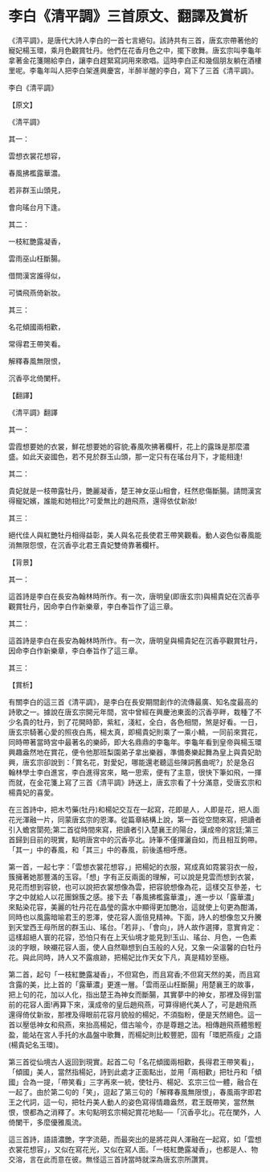 # 李白《清平調》三首原文、翻譯及賞析

《清平調》，是唐代大詩人李白的一首七言絕句。該詩共有三首，唐玄宗帶著他的寵妃楊玉環，乘月色觀賞牡丹。他們在花香月色之中，擺下歌舞。唐玄宗叫李龜年拿著金花箋賜給李白，讓李白趕緊寫詞用來歌唱。這時李白正和幾個朋友躺在酒樓里呢。李龜年叫人把李白架進興慶宮，半醉半醒的李白，寫下了三首《清平調》。

李白《清平調》

【原文】

《清平調》

其一：

雲想衣裳花想容，

春風拂檻露華濃。

若非群玉山頭見，

會向瑤台月下逢。

其二：

一枝紅艷露凝香，

雲雨巫山枉斷腸。

借問漢宮誰得似，

可憐飛燕倚新妝。

其三：

名花傾國兩相歡，

常得君王帶笑看。

解釋春風無限恨，

沉香亭北倚闌杆。

【翻譯】

《清平調》翻譯

其一：

雲霞想要她的衣裳，鮮花想要她的容貌;春風吹拂著欄杆，花上的露珠是那麼濃盛。如此天姿國色，若不見於群玉山頭，那一定只有在瑤台月下，才能相逢!

其二：

貴妃就是一枝帶露牡丹，艷麗凝香，楚王神女巫山相會，枉然悲傷斷腸。請問漢宮得寵妃嬪，誰能和她相比?可愛無比的趙飛燕，還得依仗新妝!

其三：

絕代佳人與紅艷牡丹相得益彰，美人與名花長使君王帶笑觀看。動人姿色似春風能消無限怨恨，在沉香亭北君王貴妃雙倚靠著欄杆。

【背景】

其一：

這首詩是李白在長安為翰林時所作。有一次，唐明皇(即唐玄宗)與楊貴妃在沉香亭觀賞牡丹，因命李白作新樂章，李白奉旨作了這三章。

其二：

這首詩是李白在長安為翰林時所作。有一次，唐明皇與楊貴妃在沉香亭觀賞牡丹，因命李白作新樂章，李白奉旨作了這三章。

其三：

【賞析】

有關李白的這三首《清平調》，是李白在長安期間創作的流傳最廣、知名度最高的詩歌之一。據說在唐玄宗開元年間，宮中曾經在興慶池東面的沉香亭畔，栽種了不少名貴的牡丹，到了花開時節，紫紅，淺紅，全白，各色相間，煞是好看。一日，唐玄宗騎著心愛的照夜白馬，楊太真，即楊貴妃則乘了一乘小轎，一同前來賞花，同時帶著當時宮中最著名的樂師，即大名鼎鼎的李龜年。李龜年看到皇帝與楊玉環興趣盎然地在賞花，便令他那班梨園弟子拿出樂器，準備奏樂起舞為皇上與貴妃助興，唐玄宗卻說到：「賞名花，對愛妃，哪能還老聽這些陳詞舊曲呢?」於是急召翰林學士李白進宮，李白進得宮來，略一思索，便有了主意，很快下筆如飛，一揮而就，在金花箋上寫了三首《清平調》詩送上，唐玄宗看了十分滿意，受唐玄宗和楊貴妃的喜愛。

在三首詩中，把木芍藥(牡丹)和楊妃交互在一起寫，花即是人，人即是花，把人面花光渾融一片，同蒙唐玄宗的恩澤。從篇章結構上說，第一首從空間來寫，把讀者引入蟾宮閬苑;第二首從時間來寫，把讀者引入楚襄王的陽台，漢成帝的宮廷;第三首歸到目前的現實，點明唐宮中的沉香亭北。詩筆不僅揮灑自如，而且相互鉤帶。「其一」中的春風，和「其三」中的春風，前後遙相呼應。

第一首，一起七字：「雲想衣裳花想容，」把楊妃的衣服，寫成真如霓裳羽衣一般，簇擁著她那豐滿的玉容。「想」字有正反兩面的理解，可以說是見雲而想到衣裳，見花而想到容貌，也可以說把衣裳想像為雲，把容貌想像為花，這樣交互參差，七字之中就給人以花團錦簇之感。接下去「春風拂檻露華濃」，進一步以「露華濃」來點染花容，美麗的牡丹花在晶瑩的露水中顯得更加艷冶，這就使上句更為酣滿，同時也以風露暗喻君王的恩澤，使花容人面倍見精神。下面，詩人的想像忽又升騰到天堂西王母所居的群玉山、瑤台。「若非」、「會向」，詩人故作選擇，意實肯定：這樣超絕人寰的花容，恐怕只有在上天仙境才能見到!玉山、瑤台、月色，一色素淡的字眼，映襯花容人面，使人自然聯想到白玉般的人兒，又象一朵溫馨的白牡丹花。與此同時，詩人又不露痕跡，把楊妃比作天女下凡，真是精妙至極。

第二首，起句「一枝紅艷露凝香」，不但寫色，而且寫香;不但寫天然的美，而且寫含露的美，比上首的「露華濃」更進一層。「雲雨巫山枉斷腸」用楚襄王的故事，把上句的花，加以人化，指出楚王為神女而斷腸，其實夢中的神女，那裡及得到當前的花容人面!再算下來，漢成帝的皇后趙飛燕，可算得絕代美人了，可是趙飛燕還得倚仗新妝，那裡及得眼前花容月貌般的楊妃，不須脂粉，便是天然絕色。這一首以壓低神女和飛燕，來抬高楊妃，借古喻今，亦是尊題之法。相傳趙飛燕體態輕盈，能站在宮人手托的水晶盤中歌舞，而楊妃則比較豐肥，固有「環肥燕瘦」之語(楊貴妃名玉環)。

第三首從仙境古人返回到現實。起首二句「名花傾國兩相歡，長得君王帶笑看」，「傾國」美人，當然指楊妃，詩到此處才正面點出，並用「兩相歡」把牡丹和「傾國」合為一提，「帶笑看」三字再來一統，使牡丹、楊妃、玄宗三位一體，融合在一起了。由於第二句的「笑」，逗起了第三句的「解釋春風無限恨」，春風兩字即君王之代詞，這一句，把牡丹美人動人的姿色寫得情趣盎然，君王既帶笑，當然無恨，恨都為之消釋了。末句點明玄宗楊妃賞花地點──「沉香亭北」。花在闌外，人倚闌干，多麼優雅風流。

這三首詩，語語濃艷，字字流葩，而最突出的是將花與人渾融在一起寫，如「雲想衣裳花想容」，又似在寫花光，又似在寫人面。「一枝紅艷露凝香」，也都是人、物交溶，言在此而意在彼。無怪這三首詩當時就深為唐玄宗所讚賞。